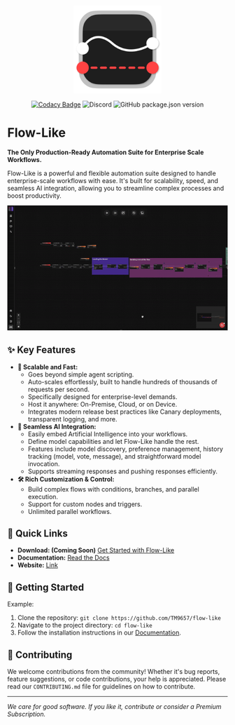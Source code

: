 <p align="center">
   <a href="https://flow-like.com" target="_blank">
      <picture>
         <source width=200 srcset="./apps/desktop/public/app-logo-light.webp" media="(prefers-color-scheme: dark)">
         <img width=200 src="./apps/desktop/public/app-logo.webp" alt="Icon">
      </picture>
   </a>
</p>

<div align="center">

[![Codacy Badge](https://app.codacy.com/project/badge/Grade/244d2db2a84f4e79b64d984639a2b18f)](https://app.codacy.com/gh/TM9657/flow-like/dashboard?utm_source=gh&utm_medium=referral&utm_content=&utm_campaign=Badge_grade)
![Discord](https://img.shields.io/discord/673169081704120334)
![GitHub package.json version](https://img.shields.io/github/package-json/v/TM9657/flow-like)

</div>

<a name="Headline"></a>

# Flow-Like

**The Only Production-Ready Automation Suite for Enterprise Scale Workflows.**

Flow-Like is a powerful and flexible automation suite designed to handle enterprise-scale workflows with ease. It's built for scalability, speed, and seamless AI integration, allowing you to streamline complex processes and boost productivity.

<p align="center">
   <img width="800" src="./assets/recording.gif" alt="Recording">
</p>

## ✨ Key Features

* **🚀 Scalable and Fast:**
    * Goes beyond simple agent scripting.
    * Auto-scales effortlessly, built to handle hundreds of thousands of requests per second.
    * Specifically designed for enterprise-level demands.
    * Host it anywhere: On-Premise, Cloud, or on Device.
    * Integrates modern release best practices like Canary deployments, transparent logging, and more.
* **🧠 Seamless AI Integration:**
    * Easily embed Artificial Intelligence into your workflows.
    * Define model capabilities and let Flow-Like handle the rest.
    * Features include model discovery, preference management, history tracking (model, vote, message), and straightforward model invocation.
    * Supports streaming responses and pushing responses efficiently.
* **🛠️ Rich Customization & Control:**
    * Build complex flows with conditions, branches, and parallel execution.
    * Support for custom nodes and triggers.
    * Unlimited parallel workflows.

## 🔗 Quick Links

* **Download: (Coming Soon)** [Get Started with Flow-Like](#)
* **Documentation:** [Read the Docs](https://docs.flow-like.com)
* **Website:** [Link](https://flow-like.com)

## 🚀 Getting Started

Example:
1.  Clone the repository: `git clone https://github.com/TM9657/flow-like`
2.  Navigate to the project directory: `cd flow-like`
3.  Follow the installation instructions in our [Documentation](https://docs.flow-like.com/contributing/getting-started/).

## 🤝 Contributing

We welcome contributions from the community! Whether it's bug reports, feature suggestions, or code contributions, your help is appreciated. Please read our `CONTRIBUTING.md` file for guidelines on how to contribute.

---

*We care for good software. If you like it, contribute or consider a Premium Subscription.*
